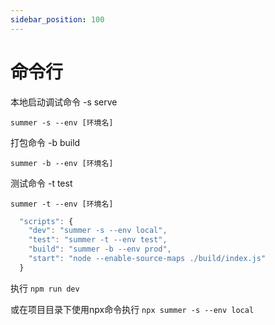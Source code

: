 ```yaml
---
sidebar_position: 100
---
```


# 命令行

本地启动调试命令 -s serve

```
summer -s --env [环境名]
```

打包命令 -b build

```
summer -b --env [环境名]
```

测试命令 -t test

```
summer -t --env [环境名]
```


```js title="在package.json中配置"
  "scripts": {
    "dev": "summer -s --env local",
    "test": "summer -t --env test",
    "build": "summer -b --env prod",
    "start": "node --enable-source-maps ./build/index.js"
  }
```
执行 ``npm run dev``

或在项目目录下使用npx命令执行
``npx summer -s --env local``